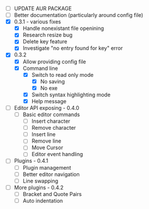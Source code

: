 - [ ] UPDATE AUR PACKAGE
- [ ] Better documentation (particularly around config file)
- [X] 0.3.1 - various fixes
  - [X] Handle nonexistant file openining
  - [X] Research resize bug
  - [X] Delete key feature
  - [X] Investigate "no entry found for key" error
- [X] 0.3.2
  - [X] Allow providing config file
  - [X] Command line
    - [X] Switch to read only mode
      - [X] No saving
      - [X] No exe
    - [X] Switch syntax highlighting mode
    - [X] Help message
- [ ] Editor API exposing - 0.4.0
  - [ ] Basic editor commands
      - [ ] Insert character
      - [ ] Remove character
      - [ ] Insert line
      - [ ] Remove line
      - [ ] Move Cursor
    - [ ] Editor event handling
- [ ] Plugins - 0.4.1
  - [ ] Plugin management
  - [ ] Better editor navigation
  - [ ] Line swapping
- [ ] More plugins - 0.4.2
  - [ ] Bracket and Quote Pairs
  - [ ] Auto indentation
